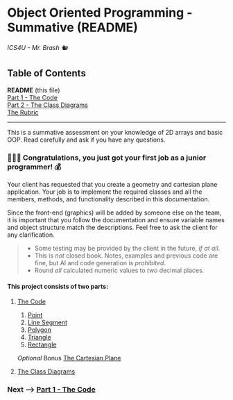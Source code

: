 # Object Oriented Programming - Summative (README)

###### ICS4U - Mr. Brash 🐿️

## Table of Contents
**README** (this file)  
[Part 1 - The Code](./PART1.md)  
[Part 2 - The Class Diagrams](./PART2.md)  
[The Rubric](./RUBRIC.md)  

---

This is a summative assessment on your knowledge of 2D arrays and basic OOP. Read carefully and ask if you have any questions.

### 🧑🏻‍💻 Congratulations, you just got your first job as a junior programmer! 💰

Your client has requested that you create a geometry and cartesian plane application. Your job is to implement the required classes and all the members, methods, and functionality described in this documentation.

Since the front-end (graphics) will be added by someone else on the team, it is important that you follow the documentation and ensure variable names and object structure match the descriptions. Feel free to ask the client for any clarification.

> - Some testing may be provided by the client in the future, _if at all_.
> - This is _not_ closed book. Notes, examples and previous code are fine, but AI and code generation is _prohibited_.
> - Round _all_ calculated numeric values to _two_ decimal places.

#### This project consists of two parts:
1. [The Code](PART1.md)
    1. [Point](PART1.md#point)
    2. [Line Segment](PART1.md#line-segment)
    3. [Polygon](PART1.md#polygon)
    4. [Triangle](PART1.md#triangle)
    5. [Rectangle](PART1.md#rectangle)  

    _Optional_ Bonus [The Cartesian Plane](PART1.md#the-cartesian-plane-cartesianplane)

2. [The Class Diagrams](PART2.md)


### Next --> [Part 1 - The Code](PART1.md)
